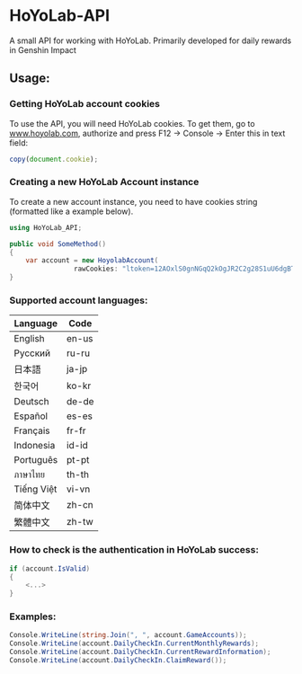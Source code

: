 # HoYoLab-API
A small API for working with HoYoLab. Primarily developed for daily rewards in Genshin Impact

## Usage:
### Getting HoYoLab account cookies
To use the API, you will need HoYoLab cookies. To get them, go to www.hoyolab.com, authorize and press F12 -> Console -> Enter this in text field:
```js
copy(document.cookie);
```

### Creating a new HoYoLab Account instance
To create a new account instance, you need to have cookies string (formatted like a example below).

```csharp
using HoYoLab_API;

public void SomeMethod()
{
    var account = new HoyolabAccount(
                rawCookies: "ltoken=12AOxlS0gnNGqQ2kOgJR2C2g28S1uU6dgBT0qgKa; ltuid=52606212", language: "en-us", userAgent: "Mozilla/5.0 (Windows NT 10.0; Win64; x64; rv:100.0) Gecko/20100101 Firefox/100.0");
}

```

### Supported account languages: 
| Language | Code |
| --- | --- |
| English | en-us |
| Pусский | ru-ru |
| 日本語 | ja-jp |
| 한국어 | ko-kr |
| Deutsch | de-de |
| Español | es-es |
| Français | fr-fr |
| Indonesia | id-id |
| Português | pt-pt |
| ภาษาไทย | th-th |
| Tiếng Việt | vi-vn |
| 简体中文 | zh-cn |
| 繁體中文 | zh-tw |

### How to check is the authentication in HoYoLab success:
```csharp 
if (account.IsValid)
{
    <...>
}
```

### Examples: 
```csharp 
Console.WriteLine(string.Join(", ", account.GameAccounts));
Console.WriteLine(account.DailyCheckIn.CurrentMonthlyRewards);
Console.WriteLine(account.DailyCheckIn.CurrentRewardInformation);
Console.WriteLine(account.DailyCheckIn.ClaimReward());
```
